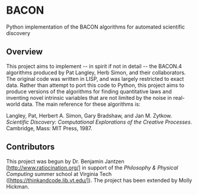 # BACON
Python implementation of the BACON algorithms for automated scientific discovery

## Overview
This project aims to implement -- in spirit if not in detail -- the BACON.4 algorithms produced by Pat Langley, Herb Simon, and their collaborators. The original code was written in LISP, and was largely restricted to exact data. Rather than attempt to port this code to Python, this project aims to produce versions of the algorithms for finding quantitative laws and inventing novel intrinsic variables that are not limited by the noise in real-world data. The main reference for these algorithms is:

Langley, Pat, Herbert A. Simon, Gary Bradshaw, and Jan M. Zytkow. _Scientific Discovery: Computational Explorations of the Creative Processes_. Cambridge, Mass: MIT Press, 1987.

## Contributors
This project was begun by Dr. Benjamin Jantzen [http://www.ratiocination.org/] in support of the _Philosophy & Physical Computing_ summer school at Virginia Tech ([https://thinkandcode.lib.vt.edu/]). The project has been extended by Molly Hickman.
